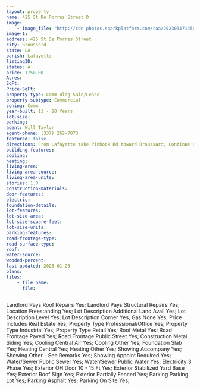 ```yaml
---
layout: property
name: 425 St De Porres Street D
image:
    - image_file: "http://cdn.photos.sparkplatform.com/raa/20230317145806344467000000.jpg"
image-1:
address: 425 St De Porres Street
city: Broussard
state: LA
parish: Lafayette
listingID: 
status: A
price: 1750.00
Acres: 
SqFt: 
Price-SqFt: 
property-type: Comm Bldg Sale/Lease
property-subtype: Commercial
zoning: Comm
year-built: 11 - 20 Years
lot-size: 
parking: 
agent: Will Taylor
agent-phone: (337) 262-7873
featured: false
directions: From Lafayette take Pinhook Rd toward Broussard; Continue onto W Main Street; Right on Saint De Porres Street; Property is located at the corner of Saint De Porres and Albertson Pkwy.
building-features: 
cooling: 
heating: 
living-area: 
living-area-source: 
living-area-units: 
stories: 1.0
construction-materials: 
door-features: 
electric: 
foundation-details: 
lot-features: 
lot-size-area: 
lot-size-square-feet: 
lot-size-units: 
parking-features: 
road-frontage-type: 
road-surface-type: 
roof: 
water-source: 
wooded-percent: 
last-updated: 2023-01-23
plans: 
files:
    - file_name:
      file:
---
```

Landlord Pays	Roof Repairs	Yes;
Landlord Pays	Structural Repairs	Yes;
Location	Freestanding	Yes;
Lot Description	Additional Land Avail	Yes;
Lot Description	Level	Yes;
Lot Description	Corner	Yes;
Gas	None	Yes;
Price Includes	Real Estate	Yes;
Property Type	Professional/Office	Yes;
Property Type	Industrial	Yes;
Property Type	Retail	Yes;
Roof	Metal	Yes;
Road Frontage	Paved	Yes;
Road Frontage	Public Street	Yes;
Construction	Metal Siding	Yes;
Cooling	Central Air	Yes;
Cooling	Other	Yes;
Foundation	Slab	Yes;
Heating	Central	Yes;
Heating	Other	Yes;
Showing	Accompany	Yes;
Showing	Other - See Remarks	Yes;
Showing	Appoint Required	Yes;
Water/Sewer	Public Sewer	Yes;
Water/Sewer	Public Water	Yes;
Electricity	3 Phase	Yes;
Exterior	OH Door 10 - 15 Ft	Yes;
Exterior	Stabilized Yard Base	Yes;
Exterior	Roof Sign	Yes;
Exterior	Partially Fenced	Yes;
Parking	Parking Lot	Yes;
Parking	Asphalt	Yes;
Parking	On Site	Yes;

